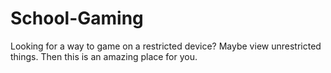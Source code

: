 # School-Gaming
Looking for a way to game on a restricted device? Maybe view unrestricted things. Then this is an amazing place for you.
